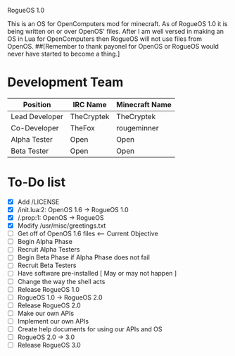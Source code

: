 RogueOS 1.0

This is an OS for OpenComputers mod for minecraft. As of RogueOS 1.0 it is being written
on or over OpenOS' files. After I am well versed in making an OS in Lua for OpenComputers
then RogueOS will not use files from OpenOS. ##[Remember to thank payonel for OpenOS or 
RogueOS would never have started to become a thing.]

# Development Team


Position | IRC Name  | Minecraft Name
-------- | --------- | --------------
Lead Developer | TheCryptek | TheCryptek
Co-Developer | TheFox | rougeminner
Alpha Tester | Open | Open
Beta Tester | Open | Open


# To-Do list
- [x] Add /LICENSE
- [x] /init.lua:2: OpenOS 1.6 -> RogueOS 1.0
- [x] /.prop:1: OpenOS -> RogueOS
- [x] Modify /usr/misc/greetings.txt
- [ ] Get off of OpenOS 1.6 files <-- Current Objective
- [ ] Begin Alpha Phase
- [ ] Recruit Alpha Testers
- [ ] Begin Beta Phase if Alpha Phase does not fail
- [ ] Recruit Beta Testers
- [ ] Have software pre-installed [ May or may not happen ]
- [ ] Change the way the shell acts
- [ ] Release RogueOS 1.0
- [ ] RogueOS 1.0 -> RogueOS 2.0
- [ ] Release RogueOS 2.0
- [ ] Make our own APIs
- [ ] Implement our own APIs
- [ ] Create help documents for using our APIs and OS
- [ ] RogueOS 2.0 -> 3.0
- [ ] Release RogueOS 3.0
